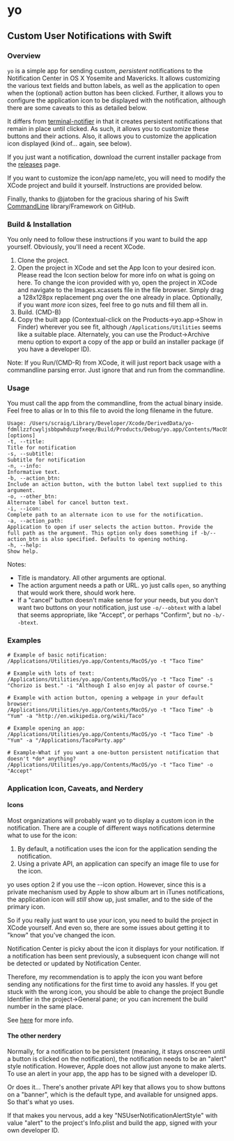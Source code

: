 # yo

## Custom User Notifications with Swift

### Overview
```yo``` is a simple app for sending custom, *persistent* notifications to the Notification Center in OS X Yosemite and Mavericks. It allows customizing the various text fields and button labels, as well as the application to open when the (optional) action button has been clicked. Further, it allows you to configure the application icon to be displayed with the notification, although there are some caveats to this as detailed below.

It differs from [terminal-notifier](https://github.com/alloy/terminal-notifier) in that it creates persistent notifications that remain in place until clicked. As such, it allows you to customize these buttons and their actions. Also, it allows you to customize the application icon displayed (kind of... again, see below).

If you just want a notification, download the current installer package from the [releases](https://github.com/sheagcraig/yo/releases) page.

If you want to customize the icon/app name/etc, you will need to modify the XCode project and build it yourself. Instructions are provided below.

Finally, thanks to @jatoben for the gracious sharing of his Swift [CommandLine](https://github.com/jatoben/CommandLine) library/Framework on GitHub.

### Build & Installation
You only need to follow these instructions if you want to build the app yourself. Obviously, you'll need a recent XCode.

1. Clone the project.
2. Open the project in XCode and set the App Icon to your desired icon. Please read the Icon section below for more info on what is going on here. To change the icon provided with yo, open the project in XCode and navigate to the Images.xcassets file in the file browser. Simply drag a 128x128px replacement png over the one already in place. Optionally, if you want *more* icon sizes, feel free to go nuts and fill them all in.
3. Build. (CMD-B)
4. Copy the built app (Contextual-click on the Products->yo.app->Show in Finder) wherever you see fit, although ```/Applications/Utilities``` seems like a suitable place. Alternately, you can use the Product->Archive menu option to export a copy of the app or build an installer package (if you have a developer ID).

Note: If you Run/(CMD-R) from XCode, it will just report back usage with a commandline parsing error. Just ignore that and run from the commandline.

### Usage
You must call the app from the commandline, from the actual binary inside. Feel free to alias or ln to this file to avoid the long filename in the future.

```
Usage: /Users/scraig/Library/Developer/Xcode/DerivedData/yo-fdmllzzfcwyljsbbpwhduzpfxeqe/Build/Products/Debug/yo.app/Contents/MacOS/yo [options]
-t, --title:      
Title for notification
-s, --subtitle:   
Subtitle for notification
-n, --info:       
Informative text.
-b, --action_btn: 
Include an action button, with the button label text supplied to this argument.
-o, --other_btn:  
Alternate label for cancel button text.
-i, --icon:       
Complete path to an alternate icon to use for the notification.
-a, --action_path:
Application to open if user selects the action button. Provide the full path as the argument. This option only does something if -b/--action_btn is also specified. Defaults to opening nothing.
-h, --help:       
Show help.
```

Notes:
- Title is mandatory. All other arguments are optional.
- The action argument needs a path or URL. yo just calls ```open```, so anything that would work there, should work here.
- If a "cancel" button doesn't make sense for your needs, but you don't want two buttons on your notification, just use ```-o/--obtext``` with a label that seems appropriate, like "Accept", or perhaps "Confirm", but no ```-b/--btext```.

### Examples
```
# Example of basic notification:
/Applications/Utilities/yo.app/Contents/MacOS/yo -t "Taco Time"

# Example with lots of text:
/Applications/Utilities/yo.app/Contents/MacOS/yo -t "Taco Time" -s "Chorizo is best." -i "Although I also enjoy al pastor of course."

# Example with action button, opening a webpage in your default browser:
/Applications/Utilities/yo.app/Contents/MacOS/yo -t "Taco Time" -b "Yum" -a "http://en.wikipedia.org/wiki/Taco"

# Example opening an app: 
/Applications/Utilities/yo.app/Contents/MacOS/yo -t "Taco Time" -b "Yum" -a "/Applications/TacoParty.app"

# Example-What if you want a one-button persistent notification that doesn't *do* anything?
/Applications/Utilities/yo.app/Contents/MacOS/yo -t "Taco Time" -o "Accept"
```

### Application Icon, Caveats, and Nerdery
#### Icons
Most organizations will probably want yo to display a custom icon in the notification. There are a couple of different ways notifications determine what to use for the icon:
1. By default, a notification uses the icon for the application sending the notification.
2. Using a private API, an application can specify an image file to use for the icon.

yo uses option 2 if you use the --icon option. However, since this is a private mechanism used by Apple to show album art in iTunes notifications, the application icon will *still* show up, just smaller, and to the side of the primary icon.

So if you really just want to use *your* icon, you need to build the project in XCode yourself. And even so, there are some issues about getting it to "know" that you've changed the icon.

Notification Center is picky about the icon it displays for your notification. If a notification has been sent previously, a subsequent icon change will not be detected or updated by Notification Center.

Therefore, my recommendation is to apply the icon you want before sending any notifications for the first time to avoid any hassles. If you get stuck with the wrong icon, you should be able to change the project Bundle Identifier in the project->General pane; or you can increment the build number in the same place.

See [here](http://stackoverflow.com/questions/11856766/osx-notification-center-icon) for more info.

#### The other nerdery
Normally, for a notification to be persistent (meaning, it stays onscreen until a button is clicked on the notification), the notification needs to be an "alert" style notification. However, Apple does not allow just anyone to make alerts. To use an alert in your app, the app has to be signed with a developer ID.

Or does it... There's another private API key that allows you to show buttons on a "banner", which is the default type, and available for unsigned apps. So that's what yo uses.

If that makes you nervous, add a key "NSUserNotificationAlertStyle" with value "alert" to the project's Info.plist and build the app, signed with your own developer ID.